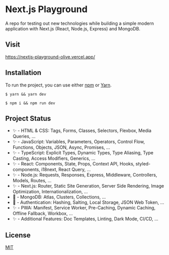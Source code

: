 # Next.js Playground
A repo for testing out new technologies while building a simple modern application with Next.js (React, Node.js, Express) and MongoDB.

## Visit
https://nextjs-playground-olive.vercel.app/

## Installation
To run the project, you can use either [npm](https://www.npmjs.com/) or [Yarn](https://yarnpkg.com/).

```
$ yarn && yarn dev
```
```
$ npm i && npm run dev
```

## Project Status
- ✨ - HTML & CSS: Tags, Forms, Classes, Selectors, Flexbox, Media Queries, ...
- ✨ - JavaScript: Variables, Parameters, Operators, Control Flow, Functions, Objects, JSON, Async, Promises, ...
- ✨ - TypeScript: Explicit Types, Dynamic Types, Type Aliasing, Type Casting, Access Modifiers, Generics, ...
- ✨ - React: Components, State, Props, Context API, Hooks, styled-components, i18next, React Query, ...
- ✨ - Node.js: Requests, Responses, Express, Middleware, Controllers, Models, Routes, ...
- ✨ - Next.js: Router, Static Site Generation, Server Side Rendering, Image Optimization, Internationalization, ...
- 🚧 - MongoDB: Atlas, Clusters, Collections, ...
- 🚧 - Authentication: Hashing, Salting, Local Storage, JSON Web Token, ...
- ✨ - PWA: Manifest, Service Worker, Pre-Caching, Dynamic Caching, Offline Fallback, Workbox, ...
- ✨ - Additional Features: Doc Templates, Linting, Dark Mode, CI/CD, ...
## License
[MIT](https://choosealicense.com/licenses/mit/)
